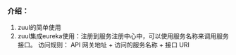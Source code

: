 ### 介绍：
1. zuul的简单使用
2. zuul集成eureka使用：注册到服务注册中心中，可以使用服务名称来调用服务接口。
访问规则： API 网关地址 + 访问的服务名称 + 接口 URI